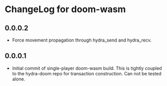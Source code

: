 # ChangeLog for doom-wasm

## 0.0.0.2

* Force movement propagation through hydra_send and hydra_recv.

## 0.0.0.1

* Initial commit of single-player doom-wasm build. This is tightly coupled to the hydra-doom repo for
  transaction construction. Can not be tested alone.

